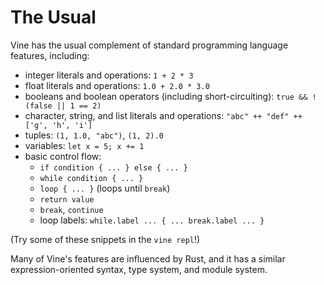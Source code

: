 # The Usual

Vine has the usual complement of standard programming language features,
including:

- integer literals and operations: `1 + 2 * 3`
- float literals and operations: `1.0 + 2.0 * 3.0`
- booleans and boolean operators (including short-circuiting):
  `true && !(false || 1 == 2)`
- character, string, and list literals and operations:
  `"abc" ++ "def" ++ ['g', 'h', 'i']`
- tuples: `(1, 1.0, "abc")`, `(1, 2).0`
- variables: `let x = 5; x += 1`
- basic control flow:
  - `if condition { ... } else { ... }`
  - `while condition { ... }`
  - `loop { ... }` (loops until `break`)
  - `return value`
  - `break`, `continue`
  - loop labels: `while.label ... { ... break.label ... }`

(Try some of these snippets in the `vine repl`!)

Many of Vine's features are influenced by Rust, and it has a similar
expression-oriented syntax, type system, and module system.

